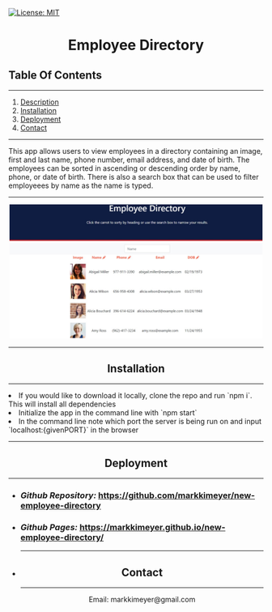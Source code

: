 [![License: MIT](https://img.shields.io/badge/License-MIT-yellow.svg)](https://opensource.org/licenses/MIT)

# <div align ='center'> **Employee Directory** </div>


## **Table Of Contents** 

---

1. [Description](#description)
2. [Installation](#installation)
3. [Deployment](#github)
4. [Contact](#contact)

--- 

This app allows users to view employees in a directory containing an image, first and last name, phone number, email address, and date of birth. The employees can be sorted in ascending or descending order by name, phone, or date of birth. There is also a search box that can be used to filter employeees by name as the name is typed. 

--- 

<div align ='center'><img src="./public/Images/employeeDirectory.jpg"
alt="directory" width="500"></div>

--- 

## <div align ='center'> **Installation** </div>

--- 

<li>If you would like to download it locally, clone the repo and run `npm i`.  This will install all dependencies</li>
<li>Initialize the app in the command line with `npm start` </li>
<li>In the command line note which port the server is being run on and input `localhost:{givenPORT}` in the browser</li>
</ol>

---

## <div align ='center'> **Deployment** </div>

---

<div align='left'>
<ul>
   <li>

### _Github Repository:_ https://github.com/markkimeyer/new-employee-directory
</li>
<li>

### _Github Pages:_ https://markkimeyer.github.io/new-employee-directory/
</li>
<li>

---

## <div align ='center'> **Contact** </div>
---
<div align ='center'> Email: markkimeyer@gmail.com </div>
